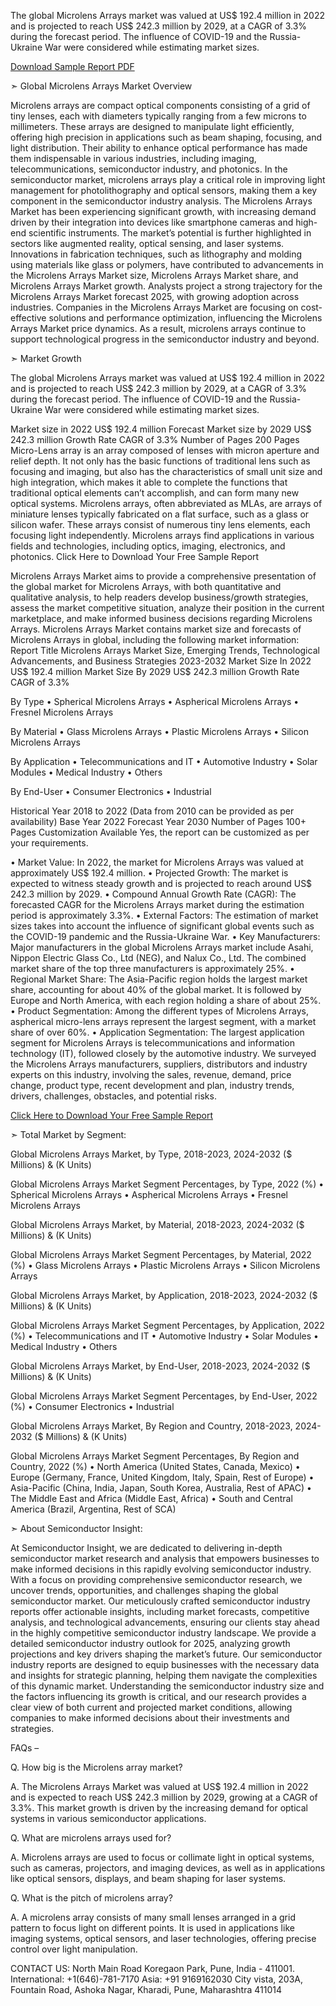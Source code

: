 The global Microlens Arrays market was valued at US$ 192.4 million in 2022 and is projected to reach US$ 242.3 million by 2029, at a CAGR of 3.3% during the forecast period. The influence of COVID-19 and the Russia-Ukraine War were considered while estimating market sizes.

[Download Sample Report PDF]([https://semiconductorinsight.com/report/microlens-arrays-market/)

➣ Global Microlens Arrays Market Overview

Microlens arrays are compact optical components consisting of a grid of tiny lenses, each with diameters typically ranging from a few microns to millimeters. These arrays are designed to manipulate light efficiently, offering high precision in applications such as beam shaping, focusing, and light distribution. Their ability to enhance optical performance has made them indispensable in various industries, including imaging, telecommunications, semiconductor industry, and photonics. In the semiconductor market, microlens arrays play a critical role in improving light management for photolithography and optical sensors, making them a key component in the semiconductor industry analysis.
The Microlens Arrays Market has been experiencing significant growth, with increasing demand driven by their integration into devices like smartphone cameras and high-end scientific instruments. The market’s potential is further highlighted in sectors like augmented reality, optical sensing, and laser systems. Innovations in fabrication techniques, such as lithography and molding using materials like glass or polymers, have contributed to advancements in the Microlens Arrays Market size, Microlens Arrays Market share, and Microlens Arrays Market growth.
Analysts project a strong trajectory for the Microlens Arrays Market forecast 2025, with growing adoption across industries. Companies in the Microlens Arrays Market are focusing on cost-effective solutions and performance optimization, influencing the Microlens Arrays Market price dynamics. As a result, microlens arrays continue to support technological progress in the semiconductor industry and beyond.

➣ Market Growth

The global Microlens Arrays market was valued at US$ 192.4 million in 2022 and is projected to reach US$ 242.3 million by 2029, at a CAGR of 3.3% during the forecast period. The influence of COVID-19 and the Russia-Ukraine War were considered while estimating market sizes.

Market size in 2022	US$ 192.4 million	Forecast Market size by 2029	US$ 242.3 million
Growth Rate	CAGR of 3.3%	Number of Pages	200 Pages
Micro-Lens array is an array composed of lenses with micron aperture and relief depth. It not only has the basic functions of traditional lens such as focusing and imaging, but also has the characteristics of small unit size and high integration, which makes it able to complete the functions that traditional optical elements can’t accomplish, and can form many new optical systems.
Microlens arrays, often abbreviated as MLAs, are arrays of miniature lenses typically fabricated on a flat surface, such as a glass or silicon wafer. These arrays consist of numerous tiny lens elements, each focusing light independently. Microlens arrays find applications in various fields and technologies, including optics, imaging, electronics, and photonics.
Click Here to Download Your Free Sample Report
 
Microlens Arrays Market aims to provide a comprehensive presentation of the global market for Microlens Arrays, with both quantitative and qualitative analysis, to help readers develop business/growth strategies, assess the market competitive situation, analyze their position in the current marketplace, and make informed business decisions regarding Microlens Arrays. Microlens Arrays Market contains market size and forecasts of Microlens Arrays in global, including the following market information:
Report Title	Microlens Arrays Market Size, Emerging Trends, Technological Advancements, and Business Strategies 2023-2032
Market Size In 2022	US$ 192.4 million
Market Size By 2029	US$ 242.3 million
Growth Rate	CAGR of 3.3%

By Type	
•	Spherical Microlens Arrays
•	Aspherical Microlens Arrays
•	Fresnel Microlens Arrays

By Material	
•	Glass Microlens Arrays
•	Plastic Microlens Arrays
•	Silicon Microlens Arrays

By Application
•	Telecommunications and IT
•	Automotive Industry
•	Solar Modules
•	Medical Industry
•	Others

By End-User	
•	Consumer Electronics
•	Industrial

Historical Year	2018 to 2022 (Data from 2010 can be provided as per availability)
Base Year	2022
Forecast Year	2030
Number of Pages	100+ Pages
Customization Available	Yes, the report can be customized as per your requirements.

•	Market Value: In 2022, the market for Microlens Arrays was valued at approximately US$ 192.4 million.
•	Projected Growth: The market is expected to witness steady growth and is projected to reach around US$ 242.3 million by 2029.
•	Compound Annual Growth Rate (CAGR): The forecasted CAGR for the Microlens Arrays market during the estimation period is approximately 3.3%.
•	External Factors: The estimation of market sizes takes into account the influence of significant global events such as the COVID-19 pandemic and the Russia-Ukraine War.
•	Key Manufacturers: Major manufacturers in the global Microlens Arrays market include Asahi, Nippon Electric Glass Co., Ltd (NEG), and Nalux Co., Ltd. The combined market share of the top three manufacturers is approximately 25%.
•	Regional Market Share: The Asia-Pacific region holds the largest market share, accounting for about 40% of the global market. It is followed by Europe and North America, with each region holding a share of about 25%.
•	Product Segmentation: Among the different types of Microlens Arrays, aspherical micro-lens arrays represent the largest segment, with a market share of over 60%.
•	Application Segmentation: The largest application segment for Microlens Arrays is telecommunications and information technology (IT), followed closely by the automotive industry.
We surveyed the Microlens Arrays manufacturers, suppliers, distributors and industry experts on this industry, involving the sales, revenue, demand, price change, product type, recent development and plan, industry trends, drivers, challenges, obstacles, and potential risks.

[Click Here to Download Your Free Sample Report](https://semiconductorinsight.com/report/microlens-arrays-market/)

➣ Total Market by Segment:

Global Microlens Arrays Market, by Type, 2018-2023, 2024-2032 ($ Millions) & (K Units)

Global Microlens Arrays Market Segment Percentages, by Type, 2022 (%)
•	Spherical Microlens Arrays
•	Aspherical Microlens Arrays
•	Fresnel Microlens Arrays

Global Microlens Arrays Market, by Material, 2018-2023, 2024-2032 ($ Millions) & (K Units)

Global Microlens Arrays Market Segment Percentages, by Material, 2022 (%)
•	Glass Microlens Arrays
•	Plastic Microlens Arrays
•	Silicon Microlens Arrays

Global Microlens Arrays Market, by Application, 2018-2023, 2024-2032 ($ Millions) & (K Units)

Global Microlens Arrays Market Segment Percentages, by Application, 2022 (%)
•	Telecommunications and IT
•	Automotive Industry
•	Solar Modules
•	Medical Industry
•	Others

Global Microlens Arrays Market, by End-User, 2018-2023, 2024-2032 ($ Millions) & (K Units)

Global Microlens Arrays Market Segment Percentages, by End-User, 2022 (%)
•	Consumer Electronics
•	Industrial

Global Microlens Arrays Market, By Region and Country, 2018-2023, 2024-2032 ($ Millions) & (K Units)

Global Microlens Arrays Market Segment Percentages, By Region and Country, 2022 (%)
•	North America (United States, Canada, Mexico)
•	Europe (Germany, France, United Kingdom, Italy, Spain, Rest of Europe)
•	Asia-Pacific (China, India, Japan, South Korea, Australia, Rest of APAC)
•	The Middle East and Africa (Middle East, Africa)
•	South and Central America (Brazil, Argentina, Rest of SCA)

➣ About Semiconductor Insight:

At Semiconductor Insight, we are dedicated to delivering in-depth semiconductor market research and analysis that empowers businesses to make informed decisions in this rapidly evolving semiconductor industry. With a focus on providing comprehensive semiconductor research, we uncover trends, opportunities, and challenges shaping the global semiconductor market. Our meticulously crafted semiconductor industry reports offer actionable insights, including market forecasts, competitive analysis, and technological advancements, ensuring our clients stay ahead in the highly competitive semiconductor industry landscape.
We provide a detailed semiconductor industry outlook for 2025, analyzing growth projections and key drivers shaping the market’s future. Our semiconductor industry reports are designed to equip businesses with the necessary data and insights for strategic planning, helping them navigate the complexities of this dynamic market. Understanding the semiconductor industry size and the factors influencing its growth is critical, and our research provides a clear view of both current and projected market conditions, allowing companies to make informed decisions about their investments and strategies.
 

FAQs –

Q. How big is the Microlens array market?

A. The Microlens Arrays Market was valued at US$ 192.4 million in 2022 and is expected to reach US$ 242.3 million by 2029, growing at a CAGR of 3.3%. This market growth is driven by the increasing demand for optical systems in various semiconductor applications.

Q. What are microlens arrays used for?

A. Microlens arrays are used to focus or collimate light in optical systems, such as cameras, projectors, and imaging devices, as well as in applications like optical sensors, displays, and beam shaping for laser systems.

Q. What is the pitch of microlens array?

A.  A microlens array consists of many small lenses arranged in a grid pattern to focus light on different points. It is used in applications like imaging systems, optical sensors, and laser technologies, offering precise control over light manipulation.

CONTACT US:
North Main Road Koregaon Park, Pune, India - 411001.
International: +1(646)-781-7170
Asia: +91 9169162030
City vista, 203A, Fountain Road, Ashoka Nagar, Kharadi, Pune, Maharashtra 411014
